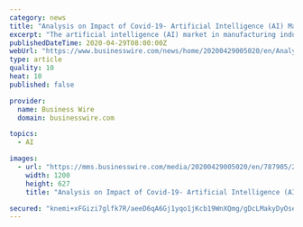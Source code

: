 ```yaml
---
category: news
title: "Analysis on Impact of Covid-19- Artificial Intelligence (AI) Market in Manufacturing Industry 2019-2023 | Use of Industrial IoT to Boost Growth | Technavio"
excerpt: "The artificial intelligence (AI) market in manufacturing industry is poised to grow by 7.22 bn during 2019-2023, according to Technavio"
publishedDateTime: 2020-04-29T08:00:00Z
webUrl: "https://www.businesswire.com/news/home/20200429005020/en/Analysis-Impact-Covid-19--Artificial-Intelligence-AI-Market"
type: article
quality: 10
heat: 10
published: false

provider:
  name: Business Wire
  domain: businesswire.com

topics:
  - AI

images:
  - url: "https://mms.businesswire.com/media/20200429005020/en/787905/23/IRTNTR32119.jpg"
    width: 1200
    height: 627
    title: "Analysis on Impact of Covid-19- Artificial Intelligence (AI) Market in Manufacturing Industry 2019-2023 | Use of Industrial IoT to Boost Growth | Technavio"

secured: "knemi+xFGizi7glfk7R/aeeD6qA6Gj1yqo1jKcb19WnXQmg/gDcLMakyDyOsegPrVHxXtGa+8ZlIBP4Ag8lWzcP6y2DZiH+nX1N7l9z3L23nrZ3Jw/O5RChhTnodoC83mhpY+TLtagC0YBmJz3ZdsPk4vAt8LuTlZTzsnQeunZwCzTcRDY7wf9VmlT//XaeOGuOcFYRdjJjVxeyTVt+GVaUmflow4/HKqzk+rfYCRWBAJfu/9Wiazp6cx2c91+t9tO2TT8To6iKpLA2EEeKeCKVRuDZgTuJHTvw+fXdah23aV1U3LEnu3rRp4G/zPD30NEzirGMlsBissyAd5L44AAyAPB307mNZT/YNNYQZZGHxsJBxWiEw5Mupg0NFaSEHo0GDJjrzGI0ntCpQngQGPlj3oPCebR08/CpZMnnAJQG4Gxy4DcrJaRLA86IPLC0lobbznsswRms7E0kMcxd1JKnSJBGhlMYSmtpMGYhSFJw=;TIeijQ3914W+rdrq6BBc2A=="
---
```


